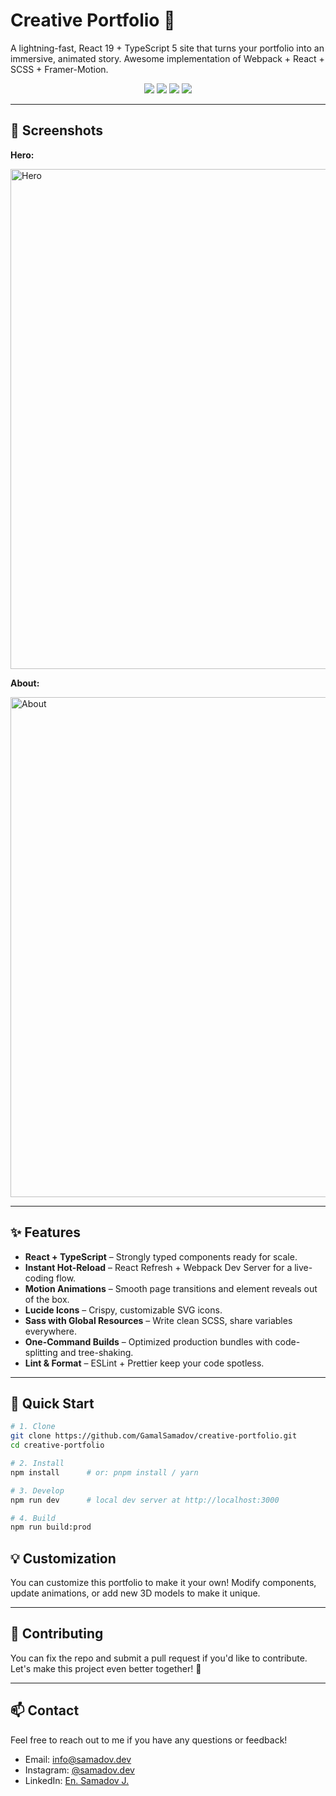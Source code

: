 # Creative Portfolio 🚀  
A lightning-fast, React 19 + TypeScript 5 site that turns your portfolio into an immersive, animated story. Awesome implementation of Webpack + React + SCSS + Framer-Motion.

<p align="center">
  <img src="https://img.shields.io/badge/React-19-blue.svg" />
  <img src="https://img.shields.io/badge/TypeScript-5.8-blue.svg" />
  <img src="https://img.shields.io/badge/Webpack-5.99-blue.svg" />
  <img src="https://img.shields.io/badge/License-ISC-green.svg" />
</p>

---

## 📸 Screenshots

**Hero:**

<img src="https://github.com/GamalSamadov/creative-portfolio/tree/main/screenshots/hero.png?raw=true" alt="Hero" width="800" />

**About:**

<img src="https://github.com/GamalSamadov/creative-portfolio/tree/main/screenshots/about.png?raw=true" alt="About" width="800" />

---

## ✨ Features

- **React + TypeScript** – Strongly typed components ready for scale.  
- **Instant Hot-Reload** – React Refresh + Webpack Dev Server for a live-coding flow.  
- **Motion Animations** – Smooth page transitions and element reveals out of the box.  
- **Lucide Icons** – Crispy, customizable SVG icons.  
- **Sass with Global Resources** – Write clean SCSS, share variables everywhere.  
- **One-Command Builds** – Optimized production bundles with code-splitting and tree-shaking.  
- **Lint & Format** – ESLint + Prettier keep your code spotless.

---

## 🚀 Quick Start

```bash
# 1. Clone
git clone https://github.com/GamalSamadov/creative-portfolio.git
cd creative-portfolio

# 2. Install
npm install      # or: pnpm install / yarn

# 3. Develop
npm run dev      # local dev server at http://localhost:3000

# 4. Build
npm run build:prod
```

## 💡 Customization

You can customize this portfolio to make it your own! Modify components, update animations, or add new 3D models to make it unique.

---

## 🤝 Contributing

You can fix the repo and submit a pull request if you'd like to contribute. Let's make this project even better together! 🌟

---

## 📫 Contact

Feel free to reach out to me if you have any questions or feedback!

- Email: info@samadov.dev
- Instagram: [@samadov.dev](https://www.instagram.com/janob.dev/)
- LinkedIn: [En. Samadov J.](https://linkedin.com/in/gamalsamadov)
